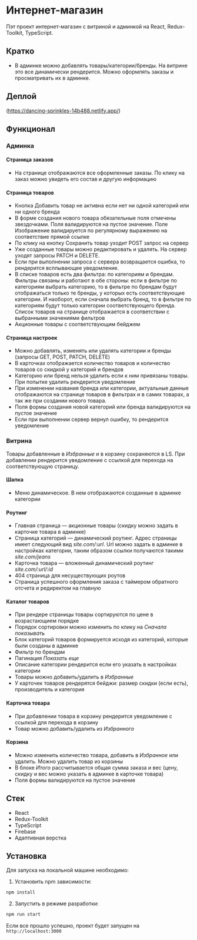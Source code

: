 # Интернет-магазин

Пэт проект интернет-магазин с витриной и админкой на React, Redux-Toolkit, TypeScript.

## Кратко
- В админке можно добавлять товары/категории/бренды. На витрине это все динамически рендерится. Можно оформлять заказы и просматривать их в админке.

## Деплой

(https://dancing-sprinkles-14b488.netlify.app/)

## Функционал

### Админка

#### Страница заказов
- На странице отображаются все оформленные заказы. По клику на заказ можно увидеть его состав и другую информацию

#### Страница товаров

- Кнопка Добавить товар не активна если нет ни одной категорий или ни одного бренда
- В форме создания нового товара обязательные поля отмечены звездочками. Поля валидируются на пустое значение. Поле Изображение валидируется по регулярному выражению на соответствие прямой ссылке
- По клику на кнопку Сохранить товар уходит POST запрос на сервер
- Уже созданные товары можно редактировать и удалять. На сервер уходят запросы PATCH и DELETE.
- Если при выполнении запроса с сервера возвращается ошибка, то рендерится всплывающее уведомление.
- В списке товаров есть два фильтра: по категориям и брендам. Фильтры связаны и работают в обе стороны: если в фильтре по категориям выбрать категорию, то в фильтре по брендам будут отображаться только те бренды, у которых есть соответствующие категории. И наоборот, если сначала выбрать бренд, то в фильтре по категориям будут только категории соответствующего бренда. Список товаров на странице отображается в соответствии с выбранными значениями фильтров
- Акционные товары с соответствующим бейджем

#### Страница настроек

- Можно добавлять, изменять или удалять категории и бренды (запросы GET, POST, PATCH, DELETE)
- В карточках отображается количество товаров и количество товаров со скидкой у категорий и брендов
- Категорию или бренд нельзя удалить если к ним привязаны товары. При попытке удалить рендерится уведомление
- При изменении названия бренда или категории, актуальные данные отображаются на странице товаров в фильтрах и в самих товарах, а так же при создании нового товара.
- Поля формы создания новой категорий или бренда валидируются на пустое значение
- Если при выполнении сервер вернул ошибку, то рендерится уведомление

### Витрина

Товары добавленные в *Избранные* и в корзину сохраняются в LS. При добавлении рендерится уведомление с ссылкой для перехода на соответствующую страницу.

#### Шапка
- Меню динамическое. В нем отображаются созданные в админке категории

#### Роутинг
- Главная страница — акционные товары (скидку можно задать в карточке товара в админке)
- Страница категорий — динамический роутинг. Адрес страницы имеет следующий вид *site.com/:url*. Url можно задать в админке в настройках категории, таким образом ссылки получаются такими *site.com/jeans*
- Карточка товара — вложенный динамический роутинг *site.com/:url/:id*
- 404 страница для несуществующих роутов
- Страница успешного оформления заказа с таймером обратного отсчета и редиректом на главную

#### Каталог товаров
- При рендере страницы товары сортируются по цене в возрастающием порядке
- Порядок сортировки можно изменить по клику на *Сначала показывать*
- Блок категорий товаров формируется исходя из категорий, которые были созданы в админке
- Фильтр по брендам
- Пагинация *Показать еще*
- Описание категории рендерится если его указать в настройках категории
- Товары можно добавить/удалить в *Избранные*
- У карточек товаров рендерятся бейджи: размер скидки (если есть), производитель и категория

#### Карточка товара
- При добавлении товара в корзину рендерится уведомление с ссылкой для перехода в корзину
- Товар можно добавить/удалить из *Избранного*

#### Корзина
- Можно изменить количество товара, добавить в *Избранное* или удалить. Можно удалить товар из корзины
- В блоке *Итого* рассчитывается общая сумма заказа и вес (цену, скидку и вес можно указать в админке в карточке товара)
- Поля формы валидируются на пустое значение



## Стек

- React
- Redux-Toolkit
- TypeScript
- Firebase
- Адаптивная верстка

## Установка

Для запуска на локальной машине необходимо:</br>

1. Установить npm зависимости:</br>

```sh
npm install
```

2. Запустить в режиме разработки:</br>

```sh
npm run start
```

Если все прошло успешно, проект будет запущен на `http://localhost:3000`
